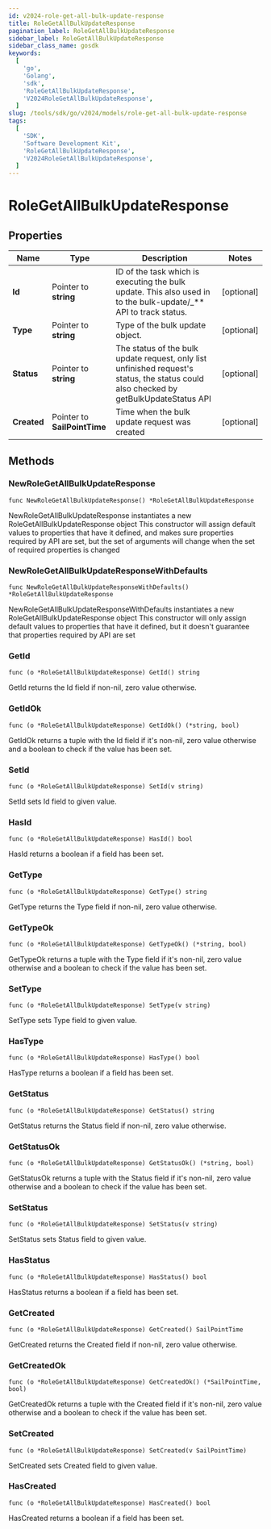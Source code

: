 ```yaml
---
id: v2024-role-get-all-bulk-update-response
title: RoleGetAllBulkUpdateResponse
pagination_label: RoleGetAllBulkUpdateResponse
sidebar_label: RoleGetAllBulkUpdateResponse
sidebar_class_name: gosdk
keywords:
  [
    'go',
    'Golang',
    'sdk',
    'RoleGetAllBulkUpdateResponse',
    'V2024RoleGetAllBulkUpdateResponse',
  ]
slug: /tools/sdk/go/v2024/models/role-get-all-bulk-update-response
tags:
  [
    'SDK',
    'Software Development Kit',
    'RoleGetAllBulkUpdateResponse',
    'V2024RoleGetAllBulkUpdateResponse',
  ]
---
```


# RoleGetAllBulkUpdateResponse

## Properties

| Name | Type | Description | Notes |
| --- | --- | --- | --- |
| **Id** | Pointer to **string** | ID of the task which is executing the bulk update. This also used in to the bulk-update/\_\*\* API to track status. | [optional] |
| **Type** | Pointer to **string** | Type of the bulk update object. | [optional] |
| **Status** | Pointer to **string** | The status of the bulk update request, only list unfinished request's status, the status could also checked by getBulkUpdateStatus API | [optional] |
| **Created** | Pointer to **SailPointTime** | Time when the bulk update request was created | [optional] |

## Methods

### NewRoleGetAllBulkUpdateResponse

`func NewRoleGetAllBulkUpdateResponse() *RoleGetAllBulkUpdateResponse`

NewRoleGetAllBulkUpdateResponse instantiates a new RoleGetAllBulkUpdateResponse object This constructor will assign default values to properties that have it defined, and makes sure properties required by API are set, but the set of arguments will change when the set of required properties is changed

### NewRoleGetAllBulkUpdateResponseWithDefaults

`func NewRoleGetAllBulkUpdateResponseWithDefaults() *RoleGetAllBulkUpdateResponse`

NewRoleGetAllBulkUpdateResponseWithDefaults instantiates a new RoleGetAllBulkUpdateResponse object This constructor will only assign default values to properties that have it defined, but it doesn't guarantee that properties required by API are set

### GetId

`func (o *RoleGetAllBulkUpdateResponse) GetId() string`

GetId returns the Id field if non-nil, zero value otherwise.

### GetIdOk

`func (o *RoleGetAllBulkUpdateResponse) GetIdOk() (*string, bool)`

GetIdOk returns a tuple with the Id field if it's non-nil, zero value otherwise and a boolean to check if the value has been set.

### SetId

`func (o *RoleGetAllBulkUpdateResponse) SetId(v string)`

SetId sets Id field to given value.

### HasId

`func (o *RoleGetAllBulkUpdateResponse) HasId() bool`

HasId returns a boolean if a field has been set.

### GetType

`func (o *RoleGetAllBulkUpdateResponse) GetType() string`

GetType returns the Type field if non-nil, zero value otherwise.

### GetTypeOk

`func (o *RoleGetAllBulkUpdateResponse) GetTypeOk() (*string, bool)`

GetTypeOk returns a tuple with the Type field if it's non-nil, zero value otherwise and a boolean to check if the value has been set.

### SetType

`func (o *RoleGetAllBulkUpdateResponse) SetType(v string)`

SetType sets Type field to given value.

### HasType

`func (o *RoleGetAllBulkUpdateResponse) HasType() bool`

HasType returns a boolean if a field has been set.

### GetStatus

`func (o *RoleGetAllBulkUpdateResponse) GetStatus() string`

GetStatus returns the Status field if non-nil, zero value otherwise.

### GetStatusOk

`func (o *RoleGetAllBulkUpdateResponse) GetStatusOk() (*string, bool)`

GetStatusOk returns a tuple with the Status field if it's non-nil, zero value otherwise and a boolean to check if the value has been set.

### SetStatus

`func (o *RoleGetAllBulkUpdateResponse) SetStatus(v string)`

SetStatus sets Status field to given value.

### HasStatus

`func (o *RoleGetAllBulkUpdateResponse) HasStatus() bool`

HasStatus returns a boolean if a field has been set.

### GetCreated

`func (o *RoleGetAllBulkUpdateResponse) GetCreated() SailPointTime`

GetCreated returns the Created field if non-nil, zero value otherwise.

### GetCreatedOk

`func (o *RoleGetAllBulkUpdateResponse) GetCreatedOk() (*SailPointTime, bool)`

GetCreatedOk returns a tuple with the Created field if it's non-nil, zero value otherwise and a boolean to check if the value has been set.

### SetCreated

`func (o *RoleGetAllBulkUpdateResponse) SetCreated(v SailPointTime)`

SetCreated sets Created field to given value.

### HasCreated

`func (o *RoleGetAllBulkUpdateResponse) HasCreated() bool`

HasCreated returns a boolean if a field has been set.
